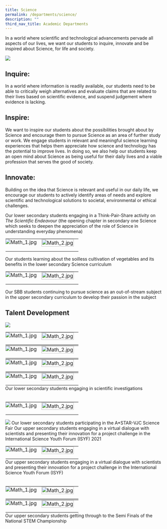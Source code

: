 ```yaml
---
title: Science
permalink: /departments/science/
description: ""
third_nav_title: Academic Departments
---
```

In a world where scientific and technological advancements pervade all aspects of our lives, we want our students to inquire, innovate and be inspired about Science, for life and society. 

![](/images/Science/Department_programmes/picture15.png)
	
Inquire:
--------
In a world where information is readily available, our students need to be able to critically weigh alternatives and evaluate claims that are related to their lives based on scientific evidence, and suspend judgement where evidence is lacking. 

Inspire:
---------
We want to inspire our students about the possibilities brought about by Science and encourage them to pursue Science as an area of further study or work. We engage students in relevant and meaningful science learning experiences that helps them appreciate how science and technology has the potential to improve lives. In doing so, we also help our students keep an open mind about Science as being useful for their daily lives and a viable profession that serves the good of society. 



Innovate:
---------

Building on the idea that Science is relevant and useful in our daily life, we encourage our students to actively identify areas of needs and explore scientific and technological solutions to societal, environmental or ethical challenges. 

Our lower secondary students engaging in a Think-Pair-Share activity on _The Scientific Endeavour_ (the opening chapter in secondary one Science which seeks to deepen the appreciation of the role of Science in understanding everyday phenomena) 

<table class="ive_eobj_center ives_tab_kosong" style="margin: auto;
    outline: 0px;
    padding: 0px;
    border-collapse: collapse;
    clear: both;
    border: 1px solid transparent;
    table-layout: fixed;">
  <tbody style="margin: 0px; outline: 0px; padding: 0px">
    <tr style="margin: 0px; outline: 0px; padding: 0px">
      <td style="margin: 0px;
          outline: 0px;
          padding: 0px 15px 15px 0px;
          vertical-align: top;">
        <img src="/images/Science/Department_programmes/science_3a.jpg" alt="Math_1.jpg" class="ive_eobj_center" style="width=">
      </td>
      <td style="margin: 0px;
          outline: 0px;
          padding: 0px 15px 15px 0px;
          vertical-align: top;">
        <img src="/images/Science/Department_programmes/science_3b.jpg" width="100%" alt="Math_2.jpg" class="ive_eobj_center" style="width=">
      </td>
    </tr>
  </tbody>
</table>


Our students learning about the soilless cultivation of vegetables and its benefits in the lower secondary Science curriculum

<table style="margin: auto;
    outline: 0px;
    padding: 0px;
    border-collapse: collapse;
    clear: both;
    border: 1px solid transparent;
    table-layout: fixed;" class="ive_eobj_center ives_tab_kosong">
  <tbody style="margin: 0px; outline: 0px; padding: 0px">
    <tr style="margin: 0px; outline: 0px; padding: 0px">
      <td style="margin: 0px;
          outline: 0px;
          padding: 0px 15px 15px 0px;
          vertical-align: top;">
        <img style="width=" class="ive_eobj_center" alt="Math_1.jpg" src="/images/Science/Department_programmes/science_4a.jpg">
      </td>
      <td style="margin: 0px;
          outline: 0px;
          padding: 0px 15px 15px 0px;
          vertical-align: top;">
        <img style="width=" class="ive_eobj_center" alt="Math_2.jpg" width="100%" src="/images/Science/Department_programmes/science_4b.jpg">
      </td>
    </tr>
  </tbody>
</table>

Our SBB students continuing to pursue science as an out-of-stream subject in the upper secondary curriculum to develop their passion in the subject

Talent Development
------------------
![](/images/Science/Department_programmes/science_table.png)




<table class="ive_eobj_center ives_tab_kosong" style="margin: auto;
    outline: 0px;
    padding: 0px;
    border-collapse: collapse;
    clear: both;
    border: 1px solid transparent;
    table-layout: fixed;">
  <tbody style="margin: 0px; outline: 0px; padding: 0px">
    <tr style="margin: 0px; outline: 0px; padding: 0px">
      <td style="margin: 0px;
          outline: 0px;
          padding: 0px 15px 15px 0px;
          vertical-align: top;">
        <img src="/images/Science/Department_programmes/science_7a.jpg" alt="Math_1.jpg" class="ive_eobj_center" style="width=">
      </td>
      <td style="margin: 0px;
          outline: 0px;
          padding: 0px 15px 15px 0px;
          vertical-align: top;">
        <img src="/images/Science/Department_programmes/science_7b.jpg" width="100%" alt="Math_2.jpg" class="ive_eobj_center" style="width=">
      </td>
    </tr>
  </tbody>
</table>

<table style="margin: auto;
    outline: 0px;
    padding: 0px;
    border-collapse: collapse;
    clear: both;
    border: 1px solid transparent;
    table-layout: fixed;" class="ive_eobj_center ives_tab_kosong">
  <tbody style="margin: 0px; outline: 0px; padding: 0px">
    <tr style="margin: 0px; outline: 0px; padding: 0px">
      <td style="margin: 0px;
          outline: 0px;
          padding: 0px 15px 15px 0px;
          vertical-align: top;">
        <img style="width=" class="ive_eobj_center" alt="Math_1.jpg" src="/images/Science/Department_programmes/science_7c.jpg">
      </td>
      <td style="margin: 0px;
          outline: 0px;
          padding: 0px 15px 15px 0px;
          vertical-align: top;">
        <img style="width=" class="ive_eobj_center" alt="Math_2.jpg" width="100%" src="/images/Science/Department_programmes/science_7d.jpg">
      </td>
    </tr>
  </tbody>
</table>

<table style="margin: auto;
    outline: 0px;
    padding: 0px;
    border-collapse: collapse;
    clear: both;
    border: 1px solid transparent;
    table-layout: fixed;" class="ive_eobj_center ives_tab_kosong">
  <tbody style="margin: 0px; outline: 0px; padding: 0px">
    <tr style="margin: 0px; outline: 0px; padding: 0px">
      <td style="margin: 0px;
          outline: 0px;
          padding: 0px 15px 15px 0px;
          vertical-align: top;">
        <img style="width=" class="ive_eobj_center" alt="Math_1.jpg" src="/images/Science/Department_programmes/science_7e.jpg">
      </td>
      <td style="margin: 0px;
          outline: 0px;
          padding: 0px 15px 15px 0px;
          vertical-align: top;">
        <img style="width=" class="ive_eobj_center" alt="Math_2.jpg" width="100%" src="/images/Science/Department_programmes/science_7f.jpg">
      </td>
    </tr>
  </tbody>
</table>

<table style="margin: auto;
    outline: 0px;
    padding: 0px;
    border-collapse: collapse;
    clear: both;
    border: 1px solid transparent;
    table-layout: fixed;" class="ive_eobj_center ives_tab_kosong">
  <tbody style="margin: 0px; outline: 0px; padding: 0px">
    <tr style="margin: 0px; outline: 0px; padding: 0px">
      <td style="margin: 0px;
          outline: 0px;
          padding: 0px 15px 15px 0px;
          vertical-align: top;">
        <img style="width=" class="ive_eobj_center" alt="Math_1.jpg" src="/images/Science/Department_programmes/science_7g.jpg">
      </td>
      <td style="margin: 0px;
          outline: 0px;
          padding: 0px 15px 15px 0px;
          vertical-align: top;">
        <img style="width=" class="ive_eobj_center" alt="Math_2.jpg" width="100%" src="/images/Science/Department_programmes/science_7h.jpg">
      </td>
    </tr>
  </tbody>
</table>
Our lower secondary students engaging in scientific investigations
<br><br><br>
<table style="margin: auto;
    outline: 0px;
    padding: 0px;
    border-collapse: collapse;
    clear: both;
    border: 1px solid transparent;
    table-layout: fixed;" class="ive_eobj_center ives_tab_kosong">
  <tbody style="margin: 0px; outline: 0px; padding: 0px">
    <tr style="margin: 0px; outline: 0px; padding: 0px">
      <td style="margin: 0px;
          outline: 0px;
          padding: 0px 15px 15px 0px;
          vertical-align: top;">
        <img style="width=" class="ive_eobj_center" alt="Math_1.jpg" src="/images/Science/Department_programmes/science_8a.jpg">
      </td>
      <td style="margin: 0px;
          outline: 0px;
          padding: 0px 15px 15px 0px;
          vertical-align: top;">
        <img style="width=" class="ive_eobj_center" alt="Math_2.jpg" width="100%" src="/images/Science/Department_programmes/science_8b.jpg">
      </td>
    </tr>
  </tbody>
</table>

![](/images/Science/Department_programmes/science_8c.jpg)
Our lower secondary students participating in the A*STAR-VJC Science Fair 
Our upper secondary students engaging in a virtual dialogue with scientists and presenting their innovation for a project challenge in the International Science Youth Forum (ISYF) 2021
<br>
  <table class="ive_eobj_center ives_tab_kosong" style="margin: auto;
    outline: 0px;
    padding: 0px;
    border-collapse: collapse;
    clear: both;
    border: 1px solid transparent;
    table-layout: fixed;">
  <tbody style="margin: 0px; outline: 0px; padding: 0px">
    <tr style="margin: 0px; outline: 0px; padding: 0px">
      <td style="margin: 0px;
          outline: 0px;
          padding: 0px 15px 15px 0px;
          vertical-align: top;">
        <img src="/images/Science/Department_programmes/science_6a.jpg" alt="Math_1.jpg" class="ive_eobj_center" style="width=">
      </td>
      <td style="margin: 0px;
          outline: 0px;
          padding: 0px 15px 15px 0px;
          vertical-align: top;">
        <img src="/images/Science/Department_programmes/science_6b.jpg" width="100%" alt="Math_2.jpg" class="ive_eobj_center" style="width=">
      </td>
    </tr>
  </tbody>
</table>
Our upper secondary students engaging in a virtual dialogue with scientists and presenting their innovation for a project challenge in the International Science Youth Forum (ISYF)<br><br><br>

<table class="ive_eobj_center ives_tab_kosong" style="margin: auto;
    outline: 0px;
    padding: 0px;
    border-collapse: collapse;
    clear: both;
    border: 1px solid transparent;
    table-layout: fixed;">
  <tbody style="margin: 0px; outline: 0px; padding: 0px">
    <tr style="margin: 0px; outline: 0px; padding: 0px">
      <td style="margin: 0px;
          outline: 0px;
          padding: 0px 15px 15px 0px;
          vertical-align: top;">
        <img src="/images/Science/Department_programmes/science_9a.jpg" alt="Math_1.jpg" class="ive_eobj_center" style="width=">
      </td>
      <td style="margin: 0px;
          outline: 0px;
          padding: 0px 15px 15px 0px;
          vertical-align: top;">
        <img src="/images/Science/Department_programmes/science_9b.jpg" width="100%" alt="Math_2.jpg" class="ive_eobj_center" style="width=">
      </td>
    </tr>
  </tbody>
</table>

<table class="ive_eobj_center ives_tab_kosong" style="margin: auto;
    outline: 0px;
    padding: 0px;
    border-collapse: collapse;
    clear: both;
    border: 1px solid transparent;
    table-layout: fixed;">
  <tbody style="margin: 0px; outline: 0px; padding: 0px">
    <tr style="margin: 0px; outline: 0px; padding: 0px">
      <td style="margin: 0px;
          outline: 0px;
          padding: 0px 15px 15px 0px;
          vertical-align: top;">
        <img src="/images/Science/Department_programmes/science_9c.jpg" alt="Math_1.jpg" class="ive_eobj_center" style="width=">
      </td>
      <td style="margin: 0px;
          outline: 0px;
          padding: 0px 15px 15px 0px;
          vertical-align: top;">
        <img src="/images/Science/Department_programmes/science_9d.jpg" width="100%" alt="Math_2.jpg" class="ive_eobj_center" style="width=">
      </td>
    </tr>
  </tbody>
</table>
Our upper secondary students getting through to the Semi Finals of the National STEM Championship